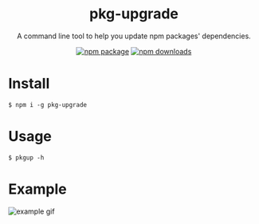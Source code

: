 <h1 align="center">pkg-upgrade</h1>

<div align="center">

A command line tool to help you update npm packages' dependencies.

[![npm package](https://img.shields.io/npm/v/pkg-upgrade.svg?style=flat-square)](https://www.npmjs.org/package/pkg-upgrade)
[![npm downloads](https://img.shields.io/npm/dm/pkg-upgrade.svg?style=flat-square)](https://www.npmjs.org/package/pkg-upgrade)

</div>

# Install

```shell
$ npm i -g pkg-upgrade
```

# Usage

```shell
$ pkgup -h
```

# Example

![example gif](https://img1.dxycdn.com/2019/0717/745/3357316372723197968-2.gif)
